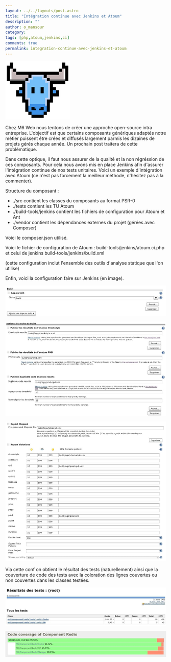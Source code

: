 ```yaml
---
layout: ../../layouts/post.astro
title: "Intégration continue avec Jenkins et Atoum"
description: ""
author: o_mansour
category: 
tags: [php,atoum,jenkins,ci]
comments: true  
permalink: integration-continue-avec-jenkins-et-atoum
---
```


![Intégration continue avec Jenkins et Atoum](/images/posts/atoum.png)

Chez M6 Web nous tentons de créer une approche open-source intra entreprise. L'objectif est que certains composants génériques adaptés notre métier puissent être crées et diffusés largement parmis les dizaines de projets gérés chaque année. Un prochain post traitera de cette problématique.

Dans cette optique, il faut nous assurer de la qualité et la non régréssion de ces composants. Pour cela nous avons mis en place Jenkins afin d'assurer l'intégration continue de nos tests unitaires. Voici un exemple d'intégration avec Atoum (ce n'est pas forcement la meilleur méthode, n'hésitez pas à la commenter).



Structure du composant :

- ./src contient les classes du composants au format PSR-0
- ./tests contient les TU Atoum
- ./build-tools/jenkins contient les fichiers de configuration pour Atoum et Ant
- ./vendor contient les dépendances externes du projet (gérées avec Composer)

Voici le composer.json utilisé.



<script src="https://gist.github.com/3089529.js"></script>
Voici le fichier de configuration de Atoum : build-tools/jenkins/atoum.ci.php et celui de jenkins build-tools/jenkins/build.xml



<script src="https://gist.github.com/3090911.js"></script>
(cette configuration inclut l'ensemble des outils d'analyse statique que l'on utilise)

Enfin, voici la configuration faire sur Jenkins (en image).



![Intégration continue avec Jenkins et Atoum](/images/posts/jenkins-ic1.jpg)

![Intégration continue avec Jenkins et Atoum](/images/posts/jenkins-ic2.jpg)

![Intégration continue avec Jenkins et Atoum](/images/posts/jenkins-ic3.jpg)

Via cette conf on obtient le résultat des tests (naturellement) ainsi que la couverture de code des tests avec la coloration des lignes couvertes ou non couvertes dans les classes testées.



![Intégration continue avec Jenkins et Atoum](/images/posts/jenkins-ic4.jpg)

![Intégration continue avec Jenkins et Atoum](/images/posts/jenkins-ic5.jpg)

